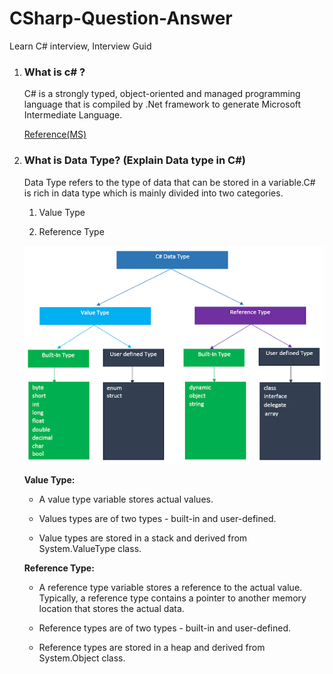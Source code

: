 # CSharp-Question-Answer
Learn C# interview, Interview Guid

1) ### What is c# ?
    C# is a strongly typed, object-oriented and managed programming language that is compiled by .Net framework to generate Microsoft Intermediate Language.
    
    [Reference(MS)](https://learn.microsoft.com/en-us/dotnet/csharp/tour-of-csharp/)
    
    
 2) ### What is Data Type? (Explain Data type in C#)
    Data Type refers to the type of data that can be stored in a variable.C# is rich in data type which is mainly divided into two categories.

      1. Value Type
    
      2. Reference Type

     ![Screenshot](CsharpDataType.png)
     
     
      **Value Type:** 
     * A value type variable stores actual values.
     
     * Values types are of two types - built-in and user-defined. 
     
     * Value types are stored in a stack and derived from System.ValueType class.


     **Reference Type:**    
    * A reference type variable stores a reference to the actual value. Typically, a reference type contains a pointer to another memory location that stores the actual data. 
    
    * Reference types are of two types - built-in and user-defined. 
    
    * Reference types are stored in a heap and derived from System.Object class.

